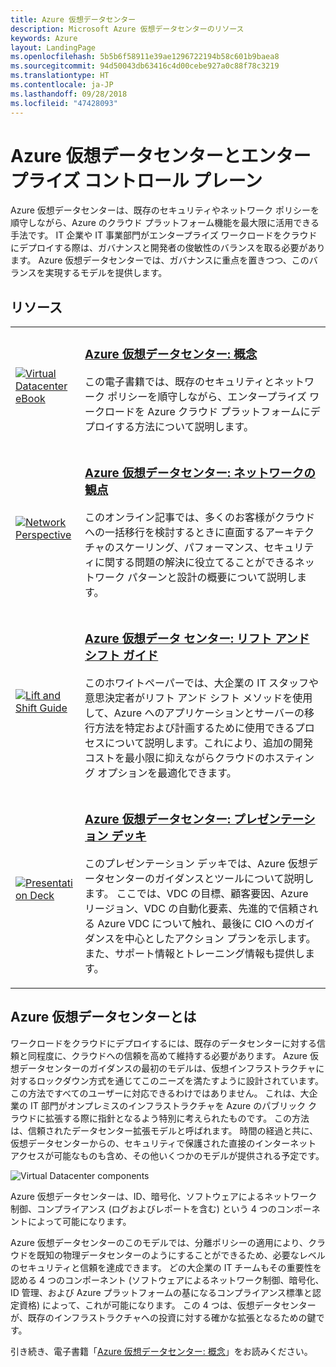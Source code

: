 ```yaml
---
title: Azure 仮想データセンター
description: Microsoft Azure 仮想データセンターのリソース
keywords: Azure
layout: LandingPage
ms.openlocfilehash: 5b5b6f58911e39ae1296722194b58c601b9baea8
ms.sourcegitcommit: 94d50043db63416c4d00cebe927a0c88f78c3219
ms.translationtype: HT
ms.contentlocale: ja-JP
ms.lasthandoff: 09/28/2018
ms.locfileid: "47428093"
---
```

# <a name="azure-virtual-datacenter-and-the-enterprise-control-plane"></a>Azure 仮想データセンターとエンタープライズ コントロール プレーン

Azure 仮想データセンターは、既存のセキュリティやネットワーク ポリシーを順守しながら、Azure のクラウド プラットフォーム機能を最大限に活用できる手法です。 IT 企業や IT 事業部門がエンタープライズ ワークロードをクラウドにデプロイする際は、ガバナンスと開発者の俊敏性のバランスを取る必要があります。 Azure 仮想データセンターでは、ガバナンスに重点を置きつつ、このバランスを実現するモデルを提供します。
 
## <a name="resources"></a>リソース
<table>
<tr>
    <td style="width: 64px; vertical-align: middle;"><a href="https://aka.ms/VDC/Concepts"><img src="../_images/virtual-datacenter.svg" alt="Virtual Datacenter eBook" /></a></td>
    <td>
        <h3><a href="https://aka.ms/VDC/Concepts">Azure 仮想データセンター: 概念</a></h3>
        <p>この電子書籍では、既存のセキュリティとネットワーク ポリシーを順守しながら、エンタープライズ ワークロードを Azure クラウド プラットフォームにデプロイする方法について説明します。</p>
    </td>
</tr>
<tr>
    <td style="width: 64px; vertical-align: middle;"><a href="/azure/networking/networking-virtual-datacenter"><img src="./images/vdc-network.png" alt="Network Perspective" /></a></td>
    <td>
        <h3><a href="networking-virtual-datacenter.md">Azure 仮想データセンター: ネットワークの観点</a></h3>
        <p>このオンライン記事では、多くのお客様がクラウドへの一括移行を検討するときに直面するアーキテクチャのスケーリング、パフォーマンス、セキュリティに関する問題の解決に役立てることができるネットワーク パターンと設計の概要について説明します。</p>
    </td>
</tr>
<tr>
    <td style="width: 64px; vertical-align: middle;"><a href="https://aka.ms/VDC/Lift"><img src="./images/vdc-lift-and-shift.png" alt="Lift and Shift Guide" /></a></td>
    <td>
        <h3><a href="https://aka.ms/VDC/Lift">Azure 仮想データ センター: リフト アンド シフト ガイド</a></h3>
        <p>このホワイトペーパーでは、大企業の IT スタッフや意思決定者がリフト アンド シフト メソッドを使用して、Azure へのアプリケーションとサーバーの移行方法を特定および計画するために使用できるプロセスについて説明します。これにより、追加の開発コストを最小限に抑えながらクラウドのホスティング オプションを最適化できます。</p>
    </td>
</tr>
<tr>
    <td style="width: 64px; vertical-align: middle;"><a href="https://aka.ms/VDC/Deck"><img src="./images/vdc-deck.png" alt="Presentation Deck" /></a></td>
    <td>
        <h3><a href="https://aka.ms/VDC/Deck">Azure 仮想データセンター: プレゼンテーション デッキ</a></h3>
        <p>このプレゼンテーション デッキでは、Azure 仮想データセンターのガイダンスとツールについて説明します。 ここでは、VDC の目標、顧客要因、Azure リージョン、VDC の自動化要素、先進的で信頼される Azure VDC について触れ、最後に CIO へのガイダンスを中心としたアクション プランを示します。 また、サポート情報とトレーニング情報も提供します。</p>
    </td>
</tr>
</table>

## <a name="what-is-the-azure-virtual-datacenter"></a>Azure 仮想データセンターとは

ワークロードをクラウドにデプロイするには、既存のデータセンターに対する信頼と同程度に、クラウドへの信頼を高めて維持する必要があります。 Azure 仮想データセンターのガイダンスの最初のモデルは、仮想インフラストラクチャに対するロックダウン方式を通じてこのニーズを満たすように設計されています。 この方法ですべてのユーザーに対応できるわけではありません。 これは、大企業の IT 部門がオンプレミスのインフラストラクチャを Azure のパブリック クラウドに拡張する際に指針となるよう特別に考えられたものです。 この方法は、信頼されたデータセンター拡張モデルと呼ばれます。 時間の経過と共に、仮想データセンターからの、セキュリティで保護された直接のインターネット アクセスが可能なものも含め、その他いくつかのモデルが提供される予定です。

<img src="./images/vdc-components.svg" alt="Virtual Datacenter components" style="max-width:700px;"/>

Azure 仮想データセンターは、ID、暗号化、ソフトウェアによるネットワーク制御、コンプライアンス (ログおよびレポートを含む) という 4 つのコンポーネントによって可能になります。

Azure 仮想データセンターのこのモデルでは、分離ポリシーの適用により、クラウドを既知の物理データセンターのようにすることができるため、必要なレベルのセキュリティと信頼を達成できます。 どの大企業の IT チームもその重要性を認める 4 つのコンポーネント (ソフトウェアによるネットワーク制御、暗号化、ID 管理、および Azure プラットフォームの基になるコンプライアンス標準と認定資格) によって、これが可能になります。 この 4 つは、仮想データセンターが、既存のインフラストラクチャへの投資に対する確かな拡張となるための鍵です。


引き続き、電子書籍「<a href="https://aka.ms/VDC/eBook">Azure 仮想データセンター: 概念</a>」をお読みください。

